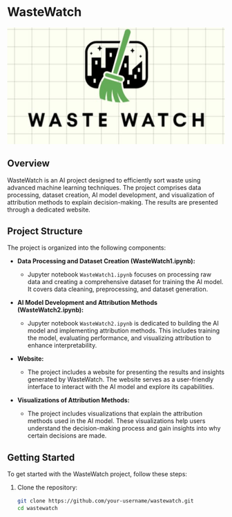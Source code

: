 # WasteWatch
![WasteWatchLogo](Images/wastewatch.jpg)

## Overview

WasteWatch is an AI project designed to efficiently sort waste using advanced machine learning techniques. The project comprises data processing, dataset creation, AI model development, and visualization of attribution methods to explain decision-making. The results are presented through a dedicated website.

## Project Structure

The project is organized into the following components:

- **Data Processing and Dataset Creation (WasteWatch1.ipynb):**
  - Jupyter notebook `WasteWatch1.ipynb` focuses on processing raw data and creating a comprehensive dataset for training the AI model. It covers data cleaning, preprocessing, and dataset generation.

- **AI Model Development and Attribution Methods (WasteWatch2.ipynb):**
  - Jupyter notebook `WasteWatch2.ipynb` is dedicated to building the AI model and implementing attribution methods. This includes training the model, evaluating performance, and visualizing attribution to enhance interpretability.

- **Website:**
  - The project includes a website for presenting the results and insights generated by WasteWatch. The website serves as a user-friendly interface to interact with the AI model and explore its capabilities.

- **Visualizations of Attribution Methods:**
  - The project includes visualizations that explain the attribution methods used in the AI model. These visualizations help users understand the decision-making process and gain insights into why certain decisions are made.

## Getting Started

To get started with the WasteWatch project, follow these steps:

1. Clone the repository:
   ```bash
   git clone https://github.com/your-username/wastewatch.git
   cd wastewatch
